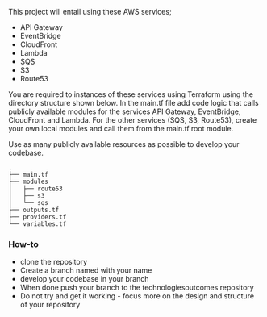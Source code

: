 This project will entail using these AWS services;

* API Gateway
* EventBridge
* CloudFront
* Lambda
* SQS
* S3
* Route53


You are required to instances of these services using Terraform using the directory structure shown below. In the main.tf file add code logic that calls publicly available modules for the services API Gateway, EventBridge, CloudFront and Lambda. For the other services (SQS, S3, Route53), create your own local modules and call them from the main.tf root module.

Use as many publicly available resources as possible to develop your codebase. 

```
.
├── main.tf
├── modules
│   ├── route53
│   ├── s3
│   └── sqs
├── outputs.tf
├── providers.tf
└── variables.tf

```


### How-to

* clone the repository
* Create a branch named with your name
* develop your codebase in your branch
* When done push your branch to the technologiesoutcomes repository
* Do not try and get it working - focus more on the design and structure of your repository

